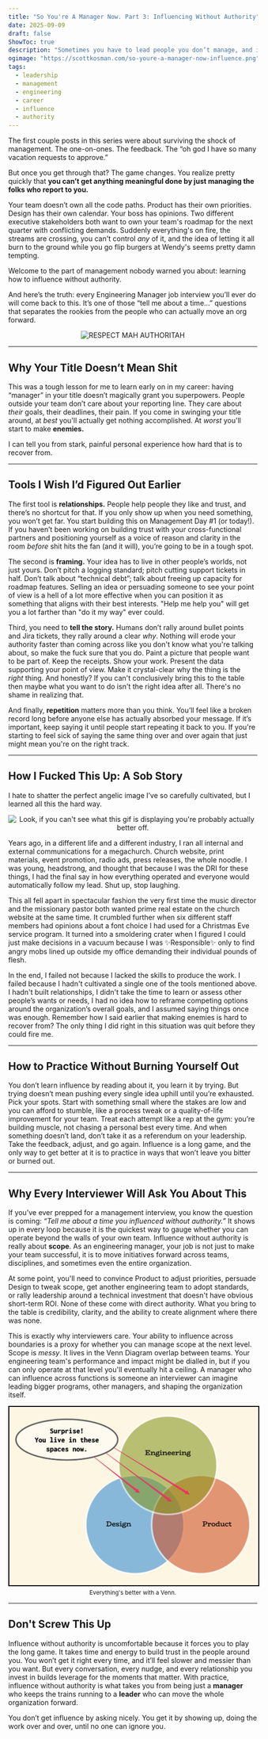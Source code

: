```yaml
---
title: "So You're A Manager Now. Part 3: Influencing Without Authority"
date: 2025-09-09
draft: false
ShowToc: true
description: "Sometimes you have to lead people you don’t manage, and it’s way harder than it looks."
ogimage: "https://scottkosman.com/so-youre-a-manager-now-influence.png"
tags:
  - leadership
  - management
  - engineering
  - career
  - influence
  - authority
---
```


The first couple posts in this series were about surviving the shock of management. The one-on-ones. The feedback. The “oh god I have so many vacation requests to approve.”

But once you get through that? The game changes. You realize pretty quickly that **you can’t get anything meaningful done by just managing the folks who report to you.**

Your team doesn’t own all the code paths. Product has their own priorities. Design has their own calendar. Your boss has opinions. Two different executive stakeholders both want to own your team's roadmap for the next quarter with conflicting demands. Suddenly everything's on fire, the streams are crossing, you can't control *any* of it, and the idea of letting it all burn to the ground while you go flip burgers at Wendy's seems pretty damn tempting.

Welcome to the part of management nobody warned you about: learning how to influence without authority.

And here’s the truth: every Engineering Manager job interview you’ll ever do will come back to this. It’s one of those “tell me about a time…” questions that separates the rookies from the people who can actually move an org forward.

<center><img src="https://media4.giphy.com/media/v1.Y2lkPTc5MGI3NjExdGdvemgxZXNoczR2emdtZ2NyaXE2ZWkxcmhyaGx1d2xsdXBrbDcwbiZlcD12MV9pbnRlcm5hbF9naWZfYnlfaWQmY3Q9Zw/uQHtUvva9Qljy/giphy.gif" alt="RESPECT MAH AUTHORITAH"></center>

---

## Why Your Title Doesn’t Mean Shit

This was a tough lesson for me to learn early on in my career: having “manager” in your title doesn’t magically grant you superpowers. People outside your team don’t care about your reporting line. They care about _their_ goals, their deadlines, their pain. If you come in swinging your title around, at _best_ you'll actually get nothing accomplished. At _worst_ you'll start to make **enemies.** 

I can tell you from stark, painful personal experience how hard that is to recover from.

---

## Tools I Wish I’d Figured Out Earlier

The first tool is **relationships.** People help people they like and trust, and there’s no shortcut for that. If you only show up when you need something, you won’t get far. You start building this on Management Day #1 (or today!). If you haven’t been working on building trust with your cross-functional partners and positioning yourself as a voice of reason and clarity in the room _before_ shit hits the fan (and it will), you’re going to be in a tough spot.

The second is **framing.** Your idea has to live in other people’s worlds, not just yours. Don’t pitch a logging standard; pitch cutting support tickets in half. Don’t talk about “technical debt”; talk about freeing up capacity for roadmap features. Selling an idea or persuading someone to see your point of view is a hell of a lot more effective when you can position it as something that aligns with their best interests. "Help me help you" will get you a lot farther than "do it my way" ever could.

Third, you need to **tell the story.** Humans don’t rally around bullet points and Jira tickets, they rally around a clear _why_. Nothing will erode your authority faster than coming across like you don't know what you're talking about, so make the fuck sure that you do. Paint a picture that people want to be part of. Keep the receipts. Show your work. Present the data supporting your point of view. Make it crystal-clear why the thing is the _right_ thing. And honestly? If you can't conclusively bring this to the table then maybe what you want to do isn't the right idea after all. There's no shame in realizing that.

And finally, **repetition** matters more than you think. You’ll feel like a broken record long before anyone else has actually absorbed your message. If it’s important, keep saying it until people start repeating it back to you. If you're starting to feel sick of saying the same thing over and over again that just might mean you're on the right track. 

---

## How I Fucked This Up: A Sob Story

I hate to shatter the perfect angelic image I’ve so carefully cultivated, but I learned all this the hard way.

<center><img src="https://media1.giphy.com/media/v1.Y2lkPTc5MGI3NjExZ2JjeGtlOWhjeDc3N24xd2FiYW1kZnpxajFkY2VmYW16OG0xb2MweSZlcD12MV9pbnRlcm5hbF9naWZfYnlfaWQmY3Q9Zw/yRqZr5CsHGQxxPXqFC/giphy.gif" alt="Look, if you can't see what this gif is displaying you're probably actually better off." width="300"></center>


Years ago, in a different life and a different industry, I ran all internal and external communications for a megachurch. Church website, print materials, event promotion, radio ads, press releases, the whole noodle. I was young, headstrong, and thought that because I was the DRI for these things, I had the final say in how everything operated and everyone would automatically follow my lead. Shut up, stop laughing.

This all fell apart in spectacular fashion the very first time the music director and the missionary pastor both wanted prime real estate on the church website at the same time. It crumbled further when six different staff members had opinions about a font choice I had used for a Christmas Eve service program. It turned into a smoldering crater when I figured I could just make decisions in a vacuum because I was ✨Responsible✨ only to find angry mobs lined up outside my office demanding their individual pounds of flesh.

In the end, I failed not because I lacked the skills to produce the work. I failed because I hadn't cultivated a single one of the tools mentioned above. I hadn't built relationships, I didn't take the time to learn or assess other people’s wants or needs, I had no idea how to reframe competing options around the organization’s overall goals, and I assumed saying things once was enough. Remember how I said earlier that making enemies is hard to recover from? The only thing I did right in this situation was quit before they could fire me.

---

## How to Practice Without Burning Yourself Out

You don’t learn influence by reading about it, you learn it by trying. But trying doesn’t mean pushing every single idea uphill until you’re exhausted. Pick your spots. Start with something small where the stakes are low and you can afford to stumble, like a process tweak or a quality-of-life improvement for your team. Treat each attempt like a rep at the gym: you’re building muscle, not chasing a personal best every time. And when something doesn’t land, don’t take it as a referendum on your leadership. Take the feedback, adjust, and go again. Influence is a long game, and the only way to get better at it is to practice in ways that won’t leave you bitter or burned out.

---

## Why Every Interviewer Will Ask You About This

If you’ve ever prepped for a management interview, you know the question is coming: _“Tell me about a time you influenced without authority.”_ It shows up in every loop because it is the quickest way to gauge whether you can operate beyond the walls of your own team. Influence without authority is really about **scope**. As an engineering manager, your job is not just to make your team successful, it is to move initiatives forward across teams, disciplines, and sometimes even the entire organization.

At some point, you'll need to convince Product to adjust priorities, persuade Design to tweak scope, get another engineering team to adopt standards, or rally leadership around a technical investment that doesn't have obvious short-term ROI. None of these come with direct authority. What you bring to the table is credibility, clarity, and the ability to create alignment where there was none.

This is exactly why interviewers care. Your ability to influence across boundaries is a proxy for whether you can manage scope at the next level. Scope is _messy_. It lives in the Venn Diagram overlap between teams. Your engineering team's performance and impact might be dialled in, but if you can only operate at that level you'll eventually hit a ceiling. A manager who can influence across functions is someone an interviewer can imagine leading bigger programs, other managers, and shaping the organization itself.

<center><img src="/influence-venn.png" style="border: 2px black solid" alt="Venn Diagram showing the overlap between Engineering, Product, and Design with the caption 'Surprise! You live in these spaces now.'"></center>
<center><small>Everything's better with a Venn.</small></center>

---

## Don't Screw This Up

Influence without authority is uncomfortable because it forces you to play the long game. It takes time and energy to build trust in the people around you. You won’t get it right every time, and it’ll feel slower and messier than you want. But every conversation, every nudge, and every relationship you invest in builds leverage for the moments that matter. With practice, influence without authority is what takes you from being just a **manager** who keeps the trains running to a **leader** who can move the whole organization forward.

You don’t get influence by asking nicely. You get it by showing up, doing the work over and over, until no one can ignore you.

